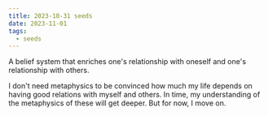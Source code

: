 ```yaml
---
title: 2023-10-31 seeds
date: 2023-11-01
tags:
  - seeds
---
```

A belief system that enriches one's relationship with oneself and one's relationship with others.

I don't need metaphysics to be convinced how much my life depends on having good relations with myself and others. In time, my understanding of the metaphysics of these will get deeper. But for now, I move on.
